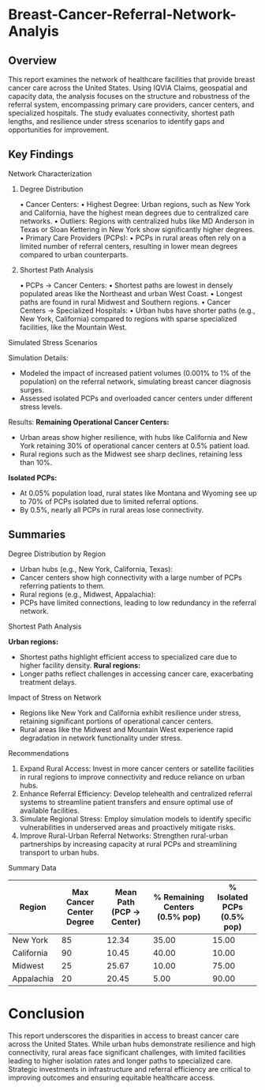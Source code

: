 # Breast-Cancer-Referral-Network-Analyis

## Overview

This report examines the network of healthcare facilities that provide breast cancer care across the United States. Using IQVIA Claims, geospatial and capacity data, the analysis focuses on the structure and robustness of the referral system, encompassing primary care providers, cancer centers, and specialized hospitals. The study evaluates connectivity, shortest path lengths, and resilience under stress scenarios to identify gaps and opportunities for improvement.

## Key Findings

Network Characterization

1. Degree Distribution

	•	Cancer Centers:
	•	Highest Degree: Urban regions, such as New York and California, have the highest mean degrees due to centralized care networks.
	•	Outliers: Regions with centralized hubs like MD Anderson in Texas or Sloan Kettering in New York show significantly higher degrees.
	•	Primary Care Providers (PCPs):
	•	PCPs in rural areas often rely on a limited number of referral centers, resulting in lower mean degrees compared to urban counterparts.

2. Shortest Path Analysis

	•	PCPs → Cancer Centers:
	•	Shortest paths are lowest in densely populated areas like the Northeast and urban West Coast.
	•	Longest paths are found in rural Midwest and Southern regions.
	•	Cancer Centers → Specialized Hospitals:
	•	Urban hubs have shorter paths (e.g., New York, California) compared to regions with sparse specialized facilities, like the Mountain West.

Simulated Stress Scenarios

Simulation Details:
- Modeled the impact of increased patient volumes (0.001% to 1% of the population) on the referral network, simulating breast cancer diagnosis surges.
- Assessed isolated PCPs and overloaded cancer centers under different stress levels.

Results:
**Remaining Operational Cancer Centers:**
- Urban areas show higher resilience, with hubs like California and New York retaining 30% of operational cancer centers at 0.5% patient load.
- Rural regions such as the Midwest see sharp declines, retaining less than 10%.

**Isolated PCPs:**
- At 0.05% population load, rural states like Montana and Wyoming see up to 70% of PCPs isolated due to limited referral options.
- By 0.5%, nearly all PCPs in rural areas lose connectivity.

## Summaries

Degree Distribution by Region

- Urban hubs (e.g., New York, California, Texas):
- Cancer centers show high connectivity with a large number of PCPs referring patients to them.
- Rural regions (e.g., Midwest, Appalachia):
- PCPs have limited connections, leading to low redundancy in the referral network.

Shortest Path Analysis

**Urban regions:**
- Shortest paths highlight efficient access to specialized care due to higher facility density.
**Rural regions:**
- Longer paths reflect challenges in accessing cancer care, exacerbating treatment delays.

Impact of Stress on Network

- Regions like New York and California exhibit resilience under stress, retaining significant portions of operational cancer centers.
- Rural areas like the Midwest and Mountain West experience rapid degradation in network functionality under stress.

Recommendations

1. Expand Rural Access:
   Invest in more cancer centers or satellite facilities in rural regions to improve connectivity and reduce reliance on urban hubs.
2. Enhance Referral Efficiency:
   Develop telehealth and centralized referral systems to streamline patient transfers and ensure optimal use of available facilities.
3. Simulate Regional Stress:
   Employ simulation models to identify specific vulnerabilities in underserved areas and proactively mitigate risks.
4. Improve Rural-Urban Referral Networks:
   Strengthen rural-urban partnerships by increasing capacity at rural PCPs and streamlining transport to urban hubs.

Summary Data

| Region       | Max Cancer Center Degree | Mean Path (PCP → Center) | % Remaining Centers (0.5% pop) | % Isolated PCPs (0.5% pop) |
|--------------|---------------------------|---------------------------|--------------------------------|----------------------------|
| New York     | 85                        | 12.34                    | 35.00                         | 15.00                     |
| California   | 90                        | 10.45                    | 40.00                         | 10.00                     |
| Midwest      | 25                        | 25.67                    | 10.00                         | 75.00                     |
| Appalachia   | 20                        | 20.45                    | 5.00                          | 90.00                     |

# Conclusion

This report underscores the disparities in access to breast cancer care across the United States. While urban hubs demonstrate resilience and high connectivity, rural areas face significant challenges, with limited facilities leading to higher isolation rates and longer paths to specialized care. Strategic investments in infrastructure and referral efficiency are critical to improving outcomes and ensuring equitable healthcare access.
